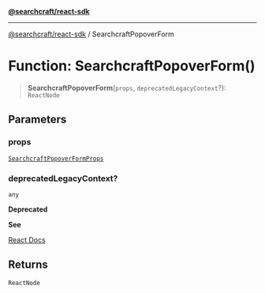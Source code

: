[**@searchcraft/react-sdk**](https://docs.searchcraft.io/reference/sdk/react/README.md)

***

[@searchcraft/react-sdk](https://docs.searchcraft.io/reference/sdk/react/globals.md) / SearchcraftPopoverForm

# Function: SearchcraftPopoverForm()

> **SearchcraftPopoverForm**(`props`, `deprecatedLegacyContext`?): `ReactNode`

## Parameters

### props

[`SearchcraftPopoverFormProps`](https://docs.searchcraft.io/reference/sdk/react/interfaces/SearchcraftPopoverFormProps.md)

### deprecatedLegacyContext?

`any`

**Deprecated**

**See**

[React Docs](https://legacy.reactjs.org/docs/legacy-context.html#referencing-context-in-lifecycle-methods)

## Returns

`ReactNode`
